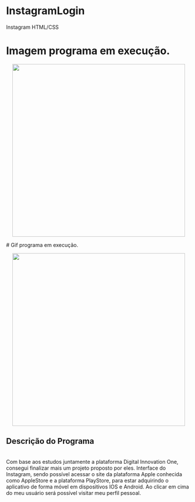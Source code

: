 # InstagramLogin
Instagram HTML/CSS

# Imagem programa em execução.
<p align="center">
    <img width="470" src="InstagramLogin/img/interface_instagram.PNG" >    
</p>
# Gif programa em execução.
<p align="center">
    <img width="470" src="InstagramLogin/img/acessar_perfil.gif" >    
</p>

## Descrição do Programa
<br>Com base aos estudos juntamente a plataforma Digital Innovation One, consegui finalizar mais um projeto proposto por eles.
Interface do Instagram, sendo possível acessar o site da plataforma Apple conhecida como AppleStore e a plataforma PlayStore, para estar adquirindo o aplicativo de forma móvel em dispositivos IOS e Android.
Ao clicar em cima do meu usuário será possível visitar meu perfil pessoal. </br>


